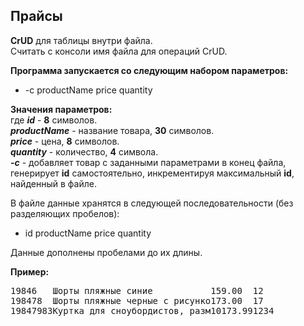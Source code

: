 ## Прайсы

**CrUD** для таблицы внутри файла.  
Считать с консоли имя файла для операций CrUD.  

**Программа запускается со следующим набором параметров:** 
* -c productName price quantity

**Значения параметров:**  
где ***id*** - **8** символов.  
***productName*** - название товара, **30** символов.  
***price*** - цена, **8** символов.  
***quantity*** - количество, **4** символа.  
***-c*** - добавляет товар с заданными параметрами в конец файла, генерирует **id** самостоятельно, инкрементируя максимальный **id**, найденный в файле.  

В файле данные хранятся в следующей последовательности (без разделяющих пробелов):  
* id productName price quantity

Данные дополнены пробелами до их длины.

**Пример:**  
<pre>
19846   Шорты пляжные синие           159.00  12  
198478  Шорты пляжные черные с рисунко173.00  17  
19847983Куртка для сноубордистов, разм10173.991234
</pre>
